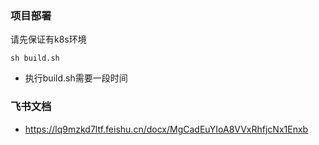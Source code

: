 ### 项目部署

请先保证有k8s环境
```shell
sh build.sh
```
- 执行build.sh需要一段时间


### 飞书文档
- https://lq9mzkd7ltf.feishu.cn/docx/MgCadEuYIoA8VVxRhfjcNx1Enxb